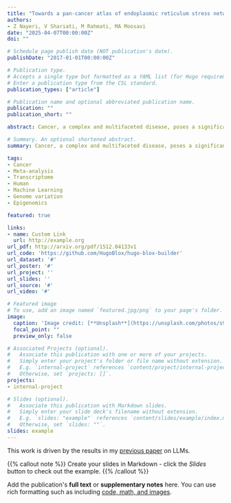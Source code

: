 ```yaml
---
title: "Towards a pan-cancer atlas of endoplasmic reticulum stress network"
authors:
- Z Nayeri, V Shariati, M Rahmati, MA Moosavi 
date: "2025-04-07T00:00:00Z"
doi: ""

# Schedule page publish date (NOT publication's date).
publishDate: "2017-01-01T00:00:00Z"

# Publication type.
# Accepts a single type but formatted as a YAML list (for Hugo requirements).
# Enter a publication type from the CSL standard.
publication_types: ["article"]

# Publication name and optional abbreviated publication name.
publication: ""
publication_short: ""

abstract: Cancer, a complex and multifaceted disease, poses a significant challenge to modern medicine and is one of the leading causes of death worldwide [1–3]. Despite extensive research to understand its intricate mechanisms and develop effective treatments, a comprehensive solution remains elusive and many patients continue to experience poor outcomes. This is because of the numerous dynamic cellular processes that drive cancer progression and drug resistance [4,5]. Among these, Endoplasmic Reticulum (ER) stress and the Unfolded Protein Response (UPR) pathway are pivotal, serving as essential components for sustaining cellular equilibrium.

# Summary. An optional shortened abstract.
summary: Cancer, a complex and multifaceted disease, poses a significant challenge to modern medicine and is one of the leading causes of death worldwide [1–3]. Despite extensive research to understand its intricate mechanisms and develop effective treatments, a comprehensive solution remains elusive and many patients continue to experience poor outcomes. This is because of the numerous dynamic cellular processes that drive cancer progression and drug resistance [4,5]. Among these, Endoplasmic Reticulum (ER) stress and the Unfolded Protein Response (UPR) pathway are pivotal, serving as essential components for sustaining cellular equilibrium.

tags:
- Cancer
- Meta-analysis
- Transcriptome
- Human
- Machine Learning
- Genome variation
- Epigenomics

featured: true

links:
- name: Custom Link
  url: http://example.org
url_pdf: http://arxiv.org/pdf/1512.04133v1
url_code: 'https://github.com/HugoBlox/hugo-blox-builder'
url_dataset: '#'
url_poster: '#'
url_project: ''
url_slides: ''
url_source: '#'
url_video: '#'

# Featured image
# To use, add an image named `featured.jpg/png` to your page's folder. 
image:
  caption: 'Image credit: [**Unsplash**](https://unsplash.com/photos/s9CC2SKySJM)'
  focal_point: ""
  preview_only: false

# Associated Projects (optional).
#   Associate this publication with one or more of your projects.
#   Simply enter your project's folder or file name without extension.
#   E.g. `internal-project` references `content/project/internal-project/index.md`.
#   Otherwise, set `projects: []`.
projects:
- internal-project

# Slides (optional).
#   Associate this publication with Markdown slides.
#   Simply enter your slide deck's filename without extension.
#   E.g. `slides: "example"` references `content/slides/example/index.md`.
#   Otherwise, set `slides: ""`.
slides: example
---
```


This work is driven by the results in my [previous paper](/publication/conference-paper/) on LLMs.

{{% callout note %}}
Create your slides in Markdown - click the *Slides* button to check out the example.
{{% /callout %}}

Add the publication's **full text** or **supplementary notes** here. You can use rich formatting such as including [code, math, and images](https://docs.hugoblox.com/content/writing-markdown-latex/).
